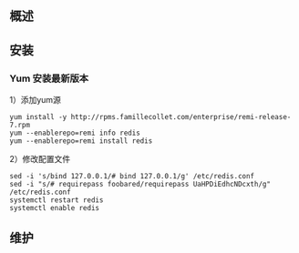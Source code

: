 

## 概述


## 安装
### Yum 安装最新版本
1）添加yum源
```shell
yum install -y http://rpms.famillecollet.com/enterprise/remi-release-7.rpm
yum --enablerepo=remi info redis
yum --enablerepo=remi install redis
```
2）修改配置文件
```shell
sed -i 's/bind 127.0.0.1/# bind 127.0.0.1/g' /etc/redis.conf
sed -i "s/# requirepass foobared/requirepass UaHPDiEdhcNDcxth/g" /etc/redis.conf
systemctl restart redis
systemctl enable redis
```


## 维护



